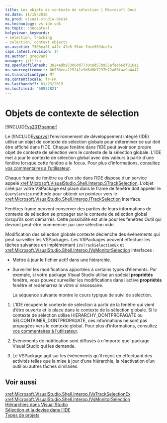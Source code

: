 ```yaml
---
title: Les objets de contexte de sélection | Microsoft Docs
ms.date: 11/15/2016
ms.prod: visual-studio-dev14
ms.technology: vs-ide-sdk
ms.topic: conceptual
helpviewer_keywords:
- selection, tracking
- selection, context objects
ms.assetid: 7308ea8f-a42c-47e5-954e-7dee933dce7a
caps.latest.revision: 14
ms.author: gregvanl
manager: jillfra
ms.openlocfilehash: 3824edb97306dd7730c8d57b955afeab6df816a1
ms.sourcegitcommit: 8b538eea125241e9d6d8b7297b72a66faa9a4a47
ms.translationtype: MT
ms.contentlocale: fr-FR
ms.lasthandoff: 01/23/2019
ms.locfileid: "58952821"
---
```

# <a name="selection-context-objects"></a>Objets de contexte de sélection
[!INCLUDE[vs2017banner](../../includes/vs2017banner.md)]

Le [!INCLUDE[vsprvs](../../includes/vsprvs-md.md)] l’environnement de développement intégré (IDE) utilise un objet de contexte de sélection globale pour déterminer ce qui doit être affiché dans l’IDE. Chaque fenêtre dans l’IDE peut avoir son propre objet de contexte de sélection vers le contexte de la sélection globale. L’IDE met à jour le contexte de sélection global avec des valeurs à partir d’une fenêtre lorsque cette fenêtre a le focus. Pour plus d’informations, consultez [vos commentaires à l’utilisateur](../../extensibility/internals/feedback-to-the-user.md).  
  
 Chaque frame de fenêtre ou d’un site dans l’IDE dispose d’un service appelé <xref:Microsoft.VisualStudio.Shell.Interop.STrackSelection>. L’objet créé par votre VSPackage est placé dans le frame de fenêtre doit appeler le `QueryService` méthode pour obtenir un pointeur vers le <xref:Microsoft.VisualStudio.Shell.Interop.ITrackSelection> interface.  
  
 Fenêtres frame peuvent conserver des parties de leurs informations de contexte de sélection se propager sur le contexte de sélection global lorsqu’ils sont démarrés. Cette possibilité est utile pour les fenêtres Outil qui devront peut-être commencer par une sélection vide.  
  
 Modification des sélection globale contexte déclenche des événements qui peut surveiller les VSPackages. Les VSPackages peuvent effectuer les tâches suivantes en implémentant `IVsTrackSelectionEx` et <xref:Microsoft.VisualStudio.Shell.Interop.IVsMonitorSelection> interfaces :  
  
- Mettre à jour le fichier actif dans une hiérarchie.  
  
- Surveiller les modifications apportées à certains types d’éléments. Par exemple, si votre package Visual Studio utilise un spécial **propriétés** fenêtre, vous pouvez surveiller les modifications dans l’active **propriétés** fenêtre et redémarrez le vôtre si nécessaire.  
  
  La séquence suivante montre le cours typique de suivi de sélection.  
  
1.  L’IDE récupère le contexte de sélection à partir de la fenêtre qui vient d’être ouverte et le place dans le contexte de la sélection globale. Si le contexte de sélection utilise HIERARCHY_DONTPROPAGATE ou SELCONTAINER_DONTPROPAGATE, ces informations ne sont pas propagées vers le contexte global. Pour plus d’informations, consultez [vos commentaires à l’utilisateur](../../extensibility/internals/feedback-to-the-user.md).  
  
2.  Événements de notification sont diffusés à n’importe quel package Visual Studio qui les demande.  
  
3.  Le VSPackage agit sur les événements qu’il reçoit en effectuant des activités telles que la mise à jour d’une hiérarchie, la réactivation d’un outil ou autres tâches similaires.  
  
## <a name="see-also"></a>Voir aussi  
 <xref:Microsoft.VisualStudio.Shell.Interop.IVsTrackSelectionEx>   
 <xref:Microsoft.VisualStudio.Shell.Interop.IVsMonitorSelection>   
 [Hiérarchies dans Visual Studio](../../extensibility/internals/hierarchies-in-visual-studio.md)   
 [Sélection et la devise dans l’IDE](../../extensibility/internals/selection-and-currency-in-the-ide.md)   
 [Types de projets](../../extensibility/internals/project-types.md)
